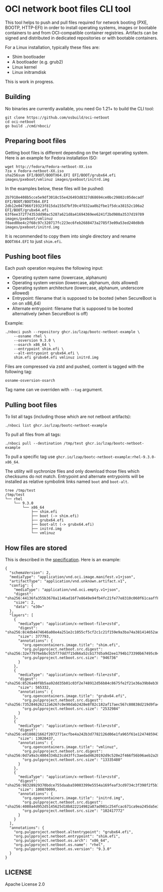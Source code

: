 # OCI network boot files CLI tool

This tool helps to push and pull files required for network booting (PXE, BOOTP, HTTP-EFI) in order to install operating systems, images or bootable containers to and from OCI-compatible container registries. Artifacts can be signed and distributed in dedicated repositories or with bootable containers.

For a Linux installation, typically these files are:

* Shim bootloader
* A bootloader (e.g. grub2)
* Linux kernel
* Linux initramdisk

This is work in progress.

## Building

No binaries are currently available, you need Go 1.21+ to build the CLI tool:

    git clone https://github.com/osbuild/oci-netboot
    cd oci-netboot
    go build ./cmd/nboci/

## Preparing boot files

Getting boot files is different depending on the target operating system. Here is an example for Fedora installation ISO:

    wget http://fedora/Fedora-netboot-XX.iso
    7za x Fedora-netboot-XX.iso
    sha256sum EFI/BOOT/BOOTX64.EFI EFI/BOOT/grubx64.efi images/pxeboot/vmlinuz images/pxeboot/initrd.img

In the examples below, these files will be pushed:

    2b7918e408b5cce5e9df3018c55e426493d8327d68694ce0bc29802c05decadf  EFI/BOOT/BOOTX64.EFI
    2db12e047966f19323f815da155d7bf39c4f832aa0b2fbe1f5dca38152c106a2  EFI/BOOT/grubx64.efi
    63f6ee372f74353dd90ac5287a621d8a41694369ee6241f2bd980a3537d19789  images/pxeboot/vmlinuz
    f0aed0be4c2f68c97c320717fc223ec6feb2688473a2785f3e09a53ed240d8db  images/pxeboot/initrd.img

It is recommended to copy them into single directory and rename `BOOTX64.EFI` to just `shim.efi`.

## Pushing boot files

Each push operation requires the following input:

* Operating system name (lowercase, alphanum)
* Operating system version (lowercase, alphanum, dots allowed)
* Operating system architecture (lowercase, alphanum, underscore allowed)
* Entrypoint: filename that is supposed to be booted (when SecureBoot is on on x86_64)
* Alternate entrypoint: filename that is supposed to be booted alternatively (when SecureBoot is off)

Example:

    ./nboci push --repository ghcr.io/lzap/bootc-netboot-example \
        --osname rhel \
        --osversion 9.3.0 \
        --osarch x86_64 \
        --entrypoint shim.efi \
        --alt-entrypoint grubx64.efi \
        shim.efi grubx64.efi vmlinuz initrd.img

Files are compressed via zstd and pushed, content is tagged with the following tag:

    osname-osversion-osarch

Tag name can ve overriden with `--tag` argument.

## Pulling boot files

To list all tags (including those which are not netboot artifacts):

    ./nboci list ghcr.io/lzap/bootc-netboot-example

To pull all files from all tags:

    ./nboci pull --destination /tmp/test ghcr.io/lzap/bootc-netboot-example

To pull a specific tag use `ghcr.io/lzap/bootc-netboot-example:rhel-9.3.0-x86_64`.

The utility will sychronize files and only download those files which checksums do not match. Entrypoint and alternate entrypoints will be installed as relative symbolink links named `boot` and `boot-alt`.

    tree /tmp/test
    /tmp/test
    └── rhel
        └── 9.3.0
            └── x86_64
                ├── shim.efi
                ├── boot (-> shim.efi)
                ├── grubx64.efi
                ├── boot-alt (-> grubx64.efi)
                ├── initrd.img
                └── vmlinuz

## How files are stored

This is described in the [specification](https://github.com/ipanova/netboot-oci-specs). Here is an example:

```
{
  "schemaVersion": 2,
  "mediaType": "application/vnd.oci.image.manifest.v1+json",
  "artifactType": "application/vnd.unknown.artifact.v1",
  "config": {
    "mediaType": "application/vnd.oci.empty.v1+json",
    "digest": "sha256:44136fa355b3678a1146ad16f7e8649e94fb4fc21fe77e8310c060f61caaff8a",
    "size": 2,
    "data": "e30="
  },
  "layers": [
    {
      "mediaType": "application/x-netboot-file+zstd",
      "digest": "sha256:8c4db4474646a08e4a251e2c1055cf5cf2c1c21f159e9a3ba74a381414652ad9",
      "size": 377793,
      "annotations": {
        "org.opencontainers.image.title": "shim.efi",
        "org.pulpproject.netboot.src.digest": "sha256:32e77976ebbc915f77dd7f15d66a52cb177d5a9d2ee1794b173390b67495c047",
        "org.pulpproject.netboot.src.size": "946736"
      }
    },
    {
      "mediaType": "application/x-netboot-file+zstd",
      "digest": "sha256:8526a40f8b5aa92dd35b01c03f2e748912d56b84c8675fe2f21e36a39b8eb388",
      "size": 565332,
      "annotations": {
        "org.opencontainers.image.title": "grubx64.efi",
        "org.pulpproject.netboot.src.digest": "sha256:735284626212a6267c0e90dab2428e8f82c182af17aec567c80838d219d9fa42",
        "org.pulpproject.netboot.src.size": "2532984"
      }
    },
    {
      "mediaType": "application/x-netboot-file+zstd",
      "digest": "sha256:e0180821662f2072771ecfbe4a242b3d7782126d06e1fa965f61e1247485943d",
      "size": 13020437,
      "annotations": {
        "org.opencontainers.image.title": "vmlinuz",
        "org.pulpproject.netboot.src.digest": "sha256:0d7a9a3c4804334b23cd43ffc3aedad4620192d9c520e2f466f56b96aeb2a284",
        "org.pulpproject.netboot.src.size": "13335480"
      }
    },
    {
      "mediaType": "application/x-netboot-file+zstd",
      "digest": "sha256:98328929370bdce755daaba59003399e5554a169feaf3cd9734c3f398f2f5b1c",
      "size": 100870099,
      "annotations": {
        "org.opencontainers.image.title": "initrd.img",
        "org.pulpproject.netboot.src.digest": "sha256:4080a4d952d5145625d18b822214982a87ad981c254fcac671ca9ea245da5e3d",
        "org.pulpproject.netboot.src.size": "102417772"
      }
    }
  ],
  "annotations": {
    "org.pulpproject.netboot.altentrypoint": "grubx64.efi",
    "org.pulpproject.netboot.entrypoint": "shim.efi",
    "org.pulpproject.netboot.os.arch": "x86_64",
    "org.pulpproject.netboot.os.name": "rhel",
    "org.pulpproject.netboot.os.version": "9.3.0"
  }
}
```

## LICENSE

Apache License 2.0

